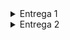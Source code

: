 </details>


<details>
  
# RateHUB
Sistema de Avaliação de Filmes em Django.

RateHUB é um software desenvolvido no framework Django, projetado para oferecer uma plataforma de avaliação e recomendação de filmes. O sistema permite que os usuários criem contas, avaliem conteúdos com notas de 1 a 5 estrelas, deixem comentários e recebam recomendações personalizadas com base em suas preferências. A interface é intuitiva e fácil de navegar, proporcionando uma experiência simples e eficiente para os usuários. Além disso, administradores têm a capacidade de cadastrar novos conteúdos e gerenciar comentários, garantindo um ambiente organizado e de qualidade para todos os participantes.

<summary>Entrega 1</summary>

<br>

###  Jira Backlog

  ![Backlog ProjetoFDS E1](https://github.com/user-attachments/assets/e59a553f-abfd-46b8-a954-a733f5ccd03d)

<br>

###  Jira Quadro Scrum 

  ![Quadro Scrum ProjetoFDS E1](https://github.com/user-attachments/assets/3b76db44-c798-4570-8cc8-de2777e0faf6)

<br>

###  Prototipação Lo-Fi

<p style="text-align: center; text-decoration: none;">
  <a href="https://www.figma.com/design/wTTIoAeH4rntdXPO1dhnbd/Untitled?node-id=0-1&t=ZKIAaW4zOOqN18Ek-1" style="text-decoration: none;">
    <span>🔗 Figma</span>
  </a>
</p>

<br>

###  Screencast do Protótipo

<p style="text-align: center; text-decoration: none;">
  <a href="https://youtu.be/oxTLIv9bLuc" style="text-decoration: none;">
    <span>🔗 Screencast do protótipo Lo-Fi (1)</span>
  </a>
</p>

<br>

###  Histórias de usuário

<p style="text-align: center; text-decoration: none;">
  <a href="https://docs.google.com/document/d/1C1ATiOkRgh8XGtK15K-kD0kUU0PCHFfOijy_YYP672U/edit?usp=sharing" style="text-decoration: none;">
    <span>🔗 Histórias de usuário</span>
  </a>
</p>

<br>

### Jira

<p style="text-align: center; text-decoration: none;">
  <a href="https://projetofds-2.atlassian.net/jira/software/projects/FDS/summary"  style="text-decoration: none;">
    <span>🔗 Jira do Projeto</span>
  </a>
</p>

<br>

</details>


<details>

<summary>Entrega 2</summary>

<br>

### Relato da Programação em Par

<p style="text-align: center; text-decoration: none;">
  <a href="https://docs.google.com/document/d/14w17ZBxP--UPO2CSFO2fqitYYlqqw0XzFb__opg94ps/edit?usp=sharing" style="text-decoration: none;">
    <span>🔗 Relato da Programação em Par</span>
  </a>
</p>

<br>
